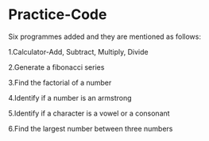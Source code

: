 # Practice-Code

Six programmes added and they are mentioned as follows:

1.Calculator-Add, Subtract, Multiply, Divide

2.Generate a fibonacci series

3.Find the factorial of a number

4.Identify if a number is an armstrong

5.Identify if a character is a vowel or a consonant

6.Find the largest number between three numbers
